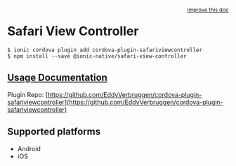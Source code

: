 <a style="float:right;font-size:12px;" href="http://github.com/ionic-team/ionic-native/edit/master/src/@ionic-native/plugins/safari-view-controller/index.ts#L15">
  Improve this doc
</a>

# Safari View Controller

```
$ ionic cordova plugin add cordova-plugin-safariviewcontroller
$ npm install --save @ionic-native/safari-view-controller
```

## [Usage Documentation](https://ionicframework.com/docs/native/safari-view-controller/)

Plugin Repo: [https://github.com/EddyVerbruggen/cordova-plugin-safariviewcontroller](https://github.com/EddyVerbruggen/cordova-plugin-safariviewcontroller)



## Supported platforms
- Android
- iOS



